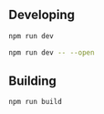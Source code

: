 ## Developing

```bash
npm run dev

npm run dev -- --open
```

## Building


```bash
npm run build
```
